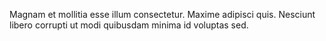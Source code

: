 Magnam et mollitia esse illum consectetur. Maxime adipisci quis. Nesciunt libero corrupti ut modi quibusdam minima id voluptas sed.